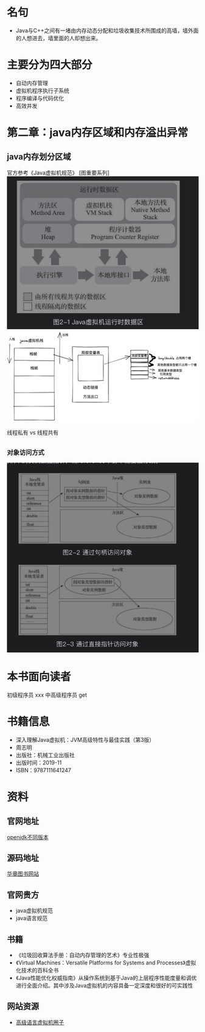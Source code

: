 #



# 名句
* Java与C++之间有一堵由内存动态分配和垃圾收集技术所围成的高墙，墙外面的人想进去，墙里面的人却想出来。

# 主要分为四大部分
* 自动内存管理
* 虚拟机程序执行子系统
* 程序编译与代码优化
* 高效并发


# 第二章：java内存区域和内存溢出异常
## java内存划分区域
官方参考《Java虚拟机规范》
[图重要系列]
![2.1java虚拟机内存结构](img/2.1java虚拟机内存结构.png)
![java虚拟机栈-excalidraw.png](draw/java虚拟机栈-excalidraw.png)

线程私有 vs 线程共有



##
### 对象访问方式
![2.3两种对象访问方式](img/2.3两种对象访问方式.png)












# 本书面向读者
初级程序员 xxx
中高级程序员 get


# 书籍信息
* 深入理解Java虚拟机：JVM高级特性与最佳实践（第3版）
* 周志明
* 出版社：机械工业出版社
* 出版时间：2019-11
* ISBN：9787111641247

# 资料
## 官网地址
[openjdk不同版本](http://openjdk.java.net/)
## 源码地址
[华章图书网站](http://www.hzbook.com/)

## 官网贵方
* java虚拟机规范
* java语言规范

## 书籍
* 《垃圾回收算法手册：自动内存管理的艺术》专业性极强
* 《Virtual Machines：Versatile Platforms for Systems and Processes》虚拟化技术的百科全书
* 《Java性能优化权威指南》从操作系统到基于Java的上层程序性能度量和调优进行全面介绍。其中涉及Java虚拟机的内容具备一定深度和很好的可实践性

## 网站资源
* [高级语言虚拟机圈子](http://hllvm.group.iteye.com/)



